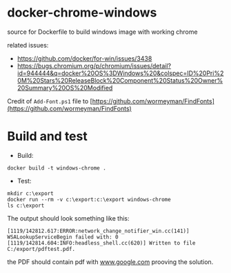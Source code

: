 # docker-chrome-windows
source for Dockerfile to build windows image with working chrome

related issues: 
* https://github.com/docker/for-win/issues/3438
* https://bugs.chromium.org/p/chromium/issues/detail?id=944444&q=docker%20OS%3DWindows%20&colspec=ID%20Pri%20M%20Stars%20ReleaseBlock%20Component%20Status%20Owner%20Summary%20OS%20Modified

Credit of `Add-Font.ps1` file to [https://github.com/wormeyman/FindFonts](https://github.com/wormeyman/FindFonts)

# Build and test
* Build:
```
docker build -t windows-chrome .
```
* Test:
```
mkdir c:\export
docker run --rm -v c:\export:c:\export windows-chrome
ls c:\export
```

The output should look something like this:
```
[1119/142812.617:ERROR:network_change_notifier_win.cc(141)] WSALookupServiceBegin failed with: 0
[1119/142814.604:INFO:headless_shell.cc(620)] Written to file C:/export/pdftest.pdf.
```
the PDF should contain pdf with www.google.com prooving the solution.